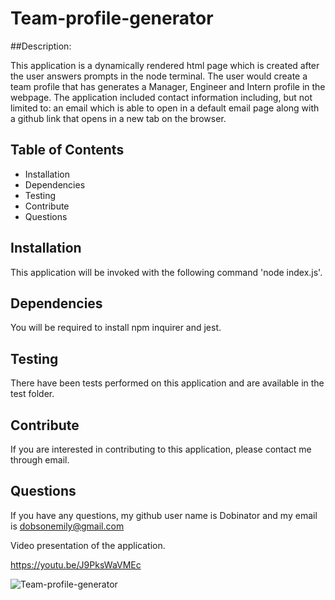 # Team-profile-generator

##Description:

This application is a dynamically rendered html page which is created after the user answers prompts in the node terminal. The user would create a team profile that has generates a Manager, Engineer and Intern profile in the webpage. The application included contact information including, but not limited to: an email which is able to open in a default email page along with a github link that opens in a new tab on the browser. 

## Table of Contents

* Installation
* Dependencies
* Testing
* Contribute
* Questions

## Installation
 This application will be invoked with the following command 'node index.js'.

## Dependencies
  You will be required to install npm inquirer and jest.

 ## Testing
 There have been tests performed on this application and are available in the test folder.

 ## Contribute
 If you are interested in contributing to this application, please contact me through email.

## Questions
If you have any questions, my github user name is Dobinator and my email is dobsonemily@gmail.com

Video presentation of the application.

https://youtu.be/J9PksWaVMEc



![Team-profile-generator](./scr/images/team.png)




